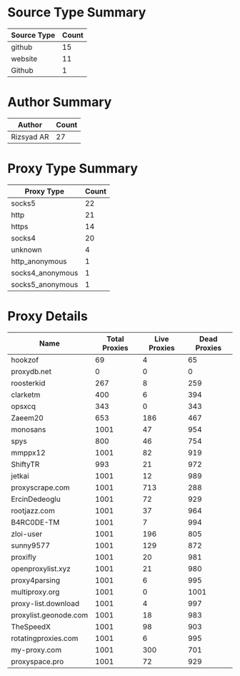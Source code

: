 # Source Type Summary

| Source Type | Count |
|-------------|-------|
| github | 15 |
| website | 11 |
| Github | 1 |


# Author Summary

| Author | Count |
|--------|-------|
| Rizsyad AR | 27 |


# Proxy Type Summary

| Proxy Type | Count |
|------------|-------|
| socks5 | 22 |
| http | 21 |
| https | 14 |
| socks4 | 20 |
| unknown | 4 |
| http_anonymous | 1 |
| socks4_anonymous | 1 |
| socks5_anonymous | 1 |


# Proxy Details

| Name | Total Proxies | Live Proxies | Dead Proxies |
|------|---------------|--------------|---------------|
| hookzof | 69 | 4 | 65 |
| proxydb.net | 0 | 0 | 0 |
| roosterkid | 267 | 8 | 259 |
| clarketm | 400 | 6 | 394 |
| opsxcq | 343 | 0 | 343 |
| Zaeem20 | 653 | 186 | 467 |
| monosans | 1001 | 47 | 954 |
| spys | 800 | 46 | 754 |
| mmppx12 | 1001 | 82 | 919 |
| ShiftyTR | 993 | 21 | 972 |
| jetkai | 1001 | 12 | 989 |
| proxyscrape.com | 1001 | 713 | 288 |
| ErcinDedeoglu | 1001 | 72 | 929 |
| rootjazz.com | 1001 | 37 | 964 |
| B4RC0DE-TM | 1001 | 7 | 994 |
| zloi-user | 1001 | 196 | 805 |
| sunny9577 | 1001 | 129 | 872 |
| proxifly | 1001 | 20 | 981 |
| openproxylist.xyz | 1001 | 21 | 980 |
| proxy4parsing | 1001 | 6 | 995 |
| multiproxy.org | 1001 | 0 | 1001 |
| proxy-list.download | 1001 | 4 | 997 |
| proxylist.geonode.com | 1001 | 18 | 983 |
| TheSpeedX | 1001 | 98 | 903 |
| rotatingproxies.com | 1001 | 6 | 995 |
| my-proxy.com | 1001 | 300 | 701 |
| proxyspace.pro | 1001 | 72 | 929 |
